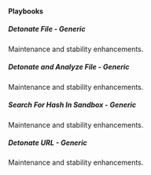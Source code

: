 
#### Playbooks
##### Detonate File - Generic
Maintenance and stability enhancements.
##### Detonate and Analyze File - Generic
Maintenance and stability enhancements.
##### Search For Hash In Sandbox - Generic
Maintenance and stability enhancements.
##### Detonate URL - Generic
Maintenance and stability enhancements.
